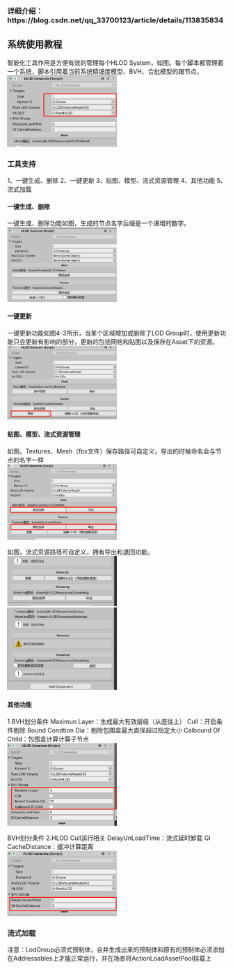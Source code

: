 <h3>详细介绍：https://blog.csdn.net/qq_33700123/article/details/113835834</h3> 

<h2>系统使用教程</h2> 

智能化工具作用是方便有效的管理每个HLOD System，如图。每个脚本都管理着一个系统，脚本引用着当前系统精细度模型、BVH、合批模型的跟节点。 <br />
 <img src="/DocumentationImages/1.png" width="50%">   

 <h3>工具支持</h3> 
1、一键生成、删除
2、一键更新
3、贴图、模型、流式资源管理
4、其他功能
5、流式加载

 <h4>一键生成、删除</h4> 
一键生成、删除功能如图，生成的节点名字后缀是一个递增的数字。<br />
 <img src="/DocumentationImages/2.png" width="50%">   
 
 <h4>一键更新</h4> 
一键更新功能如图4-3所示，当某个区域增加或删除了LOD Group时，使用更新功能只会更新有影响的部分，更新的包括网格和贴图以及保存在Asset下的资源。 <br />
 <img src="/DocumentationImages/3.png" width="50%">   
 
 <h4>贴图、模型、流式资源管理</h4> 
如图，Textures、Mesh（fbx文件）保存路径可自定义，导出的时候命名会与节点的名字一样 <br />
 <img src="/DocumentationImages/4.png" width="50%">   
 
如图，流式资源路径可自定义，拥有导出和退回功能。 <br />
 <img src="/DocumentationImages/5_1.png" width="50%">   
 <img src="/DocumentationImages/5_2.png" width="50%">  
 
 <h4>其他功能</h4> 
1.BVH划分条件
Maximun Layer：生成最大有效层级（从底往上）
Cull：开启条件剔除
Bound Condtion Dia：剔除包围盒最大直径超过指定大小
Calbound Of Child：包围盒计算计算子节点 <br />
 <img src="/DocumentationImages/6.png" width="50%">   
 
BVH划分条件
2.HLOD Cull运行相关
DelayUnLoadTime：流式延时卸载
GI CacheDistance：缓冲计算距离 <br />
 <img src="/DocumentationImages/7.png" width="50%">   
 
<h3>流式加载</h3> 
注意：LodGroup必须式预制体，合并生成出来的预制体和原有的预制体必须添加在Addressables上才能正常运行，并在场景将ActionLoadAssetPool挂载上
